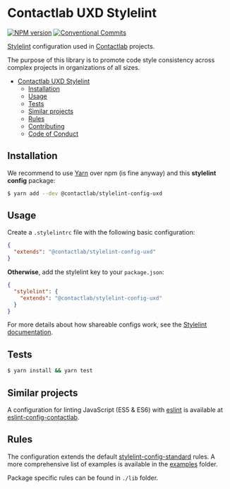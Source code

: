 # Contactlab UXD Stylelint
[![NPM version](https://img.shields.io/npm/v/@contactlab/stylelint-config-uxd.svg)](https://www.npmjs.com/package/@contactlab/stylelint-config-uxd)
[![Conventional Commits](https://img.shields.io/badge/Conventional%20Commits-1.0.0-yellow.svg)](https://conventionalcommits.org)

[Stylelint](http://stylelint.io/) configuration used in [Contactlab](https://github.com/contactlab) projects.

The purpose of this library is to promote code style consistency across complex projects in organizations of all sizes.

- [Contactlab UXD Stylelint](#contactlab-uxd-stylelint)
  - [Installation](#installation)
  - [Usage](#usage)
  - [Tests](#tests)
  - [Similar projects](#similar-projects)
  - [Rules](#rules)
  - [Contributing](./docs/CONTRIBUTING.md)
  - [Code of Conduct](./docs/CODE_OF_CONDUCT.md)

## Installation
We recommend to use [Yarn](https://yarnpkg.com/lang/en/docs/install/) over npm (is fine anyway) and this **stylelint config** package:

```bash
$ yarn add --dev @contactlab/stylelint-config-uxd
```

## Usage
Create a `.stylelintrc` file with the following basic configuration:

```json
{
  "extends": "@contactlab/stylelint-config-uxd"
}
```

**Otherwise**, add the stylelint key to your `package.json`:

```json
{
  "stylelint": {
    "extends": "@contactlab/stylelint-config-uxd"
  }
}
```

For more details about how shareable configs work, see the [Stylelint documentation](https://stylelint.io/user-guide/configuration/#extends).

## Tests
```bash
$ yarn install && yarn test
```

## Similar projects
A configuration for linting JavaScript (ES5 & ES6) with [eslint](http://eslint.org/) is available at [eslint-config-contactlab](https://github.com/contactlab/eslint-config-contactlab).

## Rules
The configuration extends the default [stylelint-config-standard](https://github.com/stylelint/stylelint-config-standard) rules. A more comprehensive list of examples is available in the [examples](https://github.com/contactlab/stylelint-config-uxd/tree/master/examples) folder.

Package specific rules can be found in `./lib` folder.